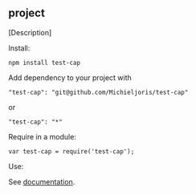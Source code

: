 project
--------

[Description]

Install:

    npm install test-cap
	
Add dependency to your project with

    "test-cap": "git@github.com/Michieljoris/test-cap"
	
or

	"test-cap": "*"

Require in a module:

    var test-cap = require('test-cap');

Use:

See [documentation](https://rawgithub.com/Michieljoris/test-cap/master/docs/test-cap.html).






